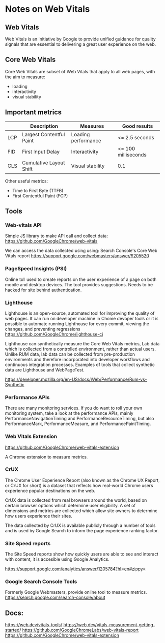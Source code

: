 # Notes on Web Vitals


## Web Vitals

Web Vitals is an initiative by Google to provide unified guidance for quality signals that are essential to delivering a great user experience on the web.

## Core Web Vitals

Core Web Vitals are subset of Web Vitals that apply to all web pages, with the aim to measure:

- loading
- interactivity
- visual stability

## Important metrics

|     | Description              | Measures            | Good results        |
|-----|--------------------------|---------------------|---------------------|
| LCP | Largest Contentful Paint | Loading performance | <= 2.5 seconds      |
| FID | First Input Delay        | Interactivity       | <= 100 milliseconds |
| CLS | Cumulative Layout Shift  | Visual stability    | 0.1                 |  

Other useful metrics:

- Time to First Byte (TTFB)
- First Contentful Paint (FCP) 


## Tools

### Web-vitals API
Simple JS library to make API call and collect data:
https://github.com/GoogleChrome/web-vitals

We can access the data collected using using:
Search Console's Core Web Vitals report https://support.google.com/webmasters/answer/9205520

### PageSpeed Insights (PSI)

Online toll used to create reports on the user experience of a page on both mobile and desktop devices. The tool provides suggestions.
Needs to be hacked for site behind authentication.

### Lighthouse 

Lighthouse is an open-source, automated tool for improving the quality of web pages. 
It can run on developer machine in Chome devoper tools or it is possible to automate running Lighthouse for every commit, viewing the changes, and preventing regressions
https://github.com/GoogleChrome/lighthouse-ci

Lighthouse can synthetically measure the Core Web Vitals metrics, Lab data which is collected from a controlled environment, rather than actual users. Unlike RUM data, lab data can be collected from pre-production environments and therefore incorporated into developer workflows and continuous integration processes. Examples of tools that collect synthetic data are Lighthouse and WebPageTest.

https://developer.mozilla.org/en-US/docs/Web/Performance/Rum-vs-Synthetic

### Performance APIs
There are many monitoring services. If you do want to roll your own monitoring system, take a look at the performance APIs, mainly PerformanceNavigationTiming and PerformanceResourceTiming, but also PerformanceMark, PerformanceMeasure, and PerformancePaintTiming.

### Web Vitals Extension
https://github.com/GoogleChrome/web-vitals-extension

A Chrome extension to measure metrics.

### CrUX

The Chrome User Experience Report (also known as the Chrome UX Report, or CrUX for short) is a dataset that reflects how real-world Chrome users experience popular destinations on the web.

CrUX data is collected from real browsers around the world, based on certain browser options which determine user eligibility. A set of dimensions and metrics are collected which allow site owners to determine how users experience their sites.

The data collected by CrUX is available publicly through a number of tools and is used by Google Search to inform the page experience ranking factor.

### Site Speed reports

The Site Speed reports show how quickly users are able to see and interact with content, it is accesible using Google Analytics.



https://support.google.com/analytics/answer/1205784?hl=en#zippy=

### Google Search Console Tools

Formerly Google Webmasters, provide online tool to measure metrics.
https://search.google.com/search-console/about

## Docs:

https://web.dev/vitals-tools/
https://web.dev/vitals-measurement-getting-started/
https://github.com/GoogleChromeLabs/web-vitals-report
https://github.com/GoogleChrome/web-vitals-extension
